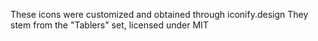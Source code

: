 These icons were customized and obtained through iconify.design
They stem from the "Tablers" set, licensed under MIT